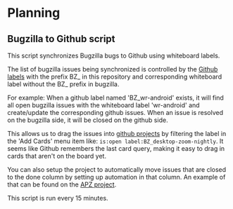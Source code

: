 # Planning 

## Bugzilla to Github script

This script synchronizes Bugzilla bugs to Github using whiteboard labels.

The list of bugzilla issues being synchronized is controlled by the [Github labels](https://github.com/FirefoxGraphics/planning/labels) with the prefix BZ_ in this repository and corresponding whiteboard label without the BZ_ prefix in bugzilla.


For example:
When a github label named 'BZ_wr-android' exists, it will find all open bugzilla issues with the whiteboard label 'wr-android' and create/update the corresponding github issues.
When an issue is resolved on the bugzilla side, it will be closed on the github side.

This allows us to drag the issues into [github projects](https://github.com/orgs/FirefoxGraphics/projects) by filtering the label in the 'Add Cards' menu item like: `is:open label:BZ_desktop-zoom-nightly`.
It seems like Github remembers the last card query, making it easy to drag in cards that aren't on the board yet.

You can also setup the project to automatically move issues that are closed to the done column by setting up automation in that column. An example of that can be found on the [APZ project](https://github.com/orgs/FirefoxGraphics/projects/7).

This script is run every 15 minutes.

